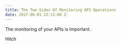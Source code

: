 ```yaml
---
title: The Two Sides Of Monitoring API Operations
date: 2017-06-01 22:11:00 Z
---
```


The monitoring of your APIs is important. 

Hitch